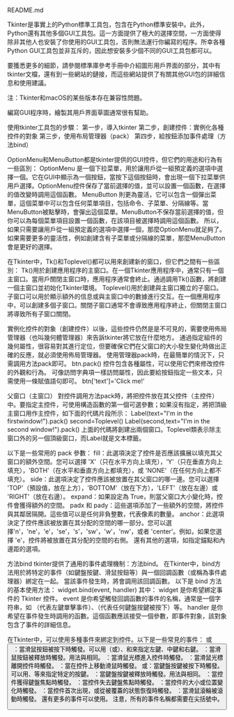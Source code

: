 README.md

Tkinter是事實上的Python標準工具包，包含在Python標準安裝中。此外，Python還有其他多個GUI工具包。這一方面提供了極大的選擇空間，一方面使得除非其他人也安裝了你使用的GUI工具包，否則無法運行你編寫的程序。所幸各種Python GUI工具包並非互斥的，因此想安裝多少個不同的GUI工具包都可以。

要獲悉更多的細節，請參閱標準庫參考手冊中介紹圖形用戶界面的部分，其中有tkinter文檔，還有到一些網站的鏈接，而這些網站提供了有關其他GUI包的詳細信息和使用建議。

注：Tkinter和macOS的某些版本存在兼容性問題。

編寫GUI程序時，繪製其用戶界面草圖通常很有幫助。

使用tkinter工具包的步驟：
第一步，導入tkinter
第二步，創建控件：實例化各種控件的對象
第三步，使用布局管理器（pack）
第四步，給按鈕添加事件處理（方法bind）

OptionMenu和MenuButton都是tkinter提供的GUI控件，但它們的用途和行為有一些區別：
OptionMenu 是一個下拉菜單，用於讓用戶從一組預定義的選項中選擇一個。它在GUI中顯示為一個按鈕，當按下這個按鈕時，會出現一個下拉菜單供用戶選擇。OptionMenu控件保存了當前選擇的值，並可以設置一個函數，在選擇的值改變時調用這個函數。
MenuButton 則更為靈活，它可以包含一個彈出菜單，這個菜單中可以包含任何菜單項目，包括命令、子菜單、分隔線等。當MenuButton被點擊時，會彈出這個菜單。MenuButton不保存當前選擇的值，但你可以為每個菜單項目設置一個函數，在該項目被選擇時調用這個函數。
所以，如果只需要讓用戶從一組預定義的選項中選擇一個，那麼OptionMenu就足夠了。如果需要更多的靈活性，例如創建含有子菜單或分隔線的菜單，那麼MenuButton會是更好的選擇。

在Tkinter中，Tk()和Toplevel()都可以用來創建新的窗口，但它們之間有一些區別：
Tk()用於創建應用程序的主窗口。在一個Tkinter應用程序中，通常只有一個主窗口。當用戶關閉主窗口時，應用程序通常會終止。通過調用Tk()函數，將創建一個主窗口並初始化Tkinter環境。
Toplevel()用於創建與主窗口獨立的子窗口。子窗口可以用於顯示額外的信息或與主窗口中的數據進行交互。在一個應用程序中，可以創建多個子窗口。關閉子窗口通常不會導致應用程序終止，但關閉主窗口將導致所有子窗口關閉。

實例化控件的對象（創建控件）以後，這些控件仍然是是不可見的，需要使用佈局管理器（也叫幾何體管理器）來告訴tkinter將它放在什麼地方。
通過指定組件的幾何屬性，很容易對其進行定位，但要確保它們在父窗口的大小發生變化時做出正確的反應，就必須使用佈局管理器。
使用管理器pack時，在最簡單的情況下，只需調用方法pack即可。
btn.pack()
控件包含各種屬性，可以使用它們來修改控件的外觀和行為。
可像訪問字典項一樣訪問屬性，因此要給按鈕指定一些文本，只需使用一條賦值語句即可。
btn['text']='Click me!'

父窗口（主窗口）
對控件調用方法pack時，將把控件放在其父控件（主控件）中。要指定主控件，可使用構造函數的第一個可選參數；如果沒有指定，將把頂級主窗口用作主控件，如下面的代碼片段所示：
Label(text="I'm in the firstwindow!").pack()
second=Toplevel()
Label(second,text="I'm in the second window!").pack()
上面的代碼將創建出兩個窗口。Toplevel類表示除主窗口外的另一個頂級窗口，而Label就是文本標籤。

以下是一些常用的 pack 參數：
fill：此選項決定了控件是否應該擴展以填充其父窗口的額外空間。您可以選擇 'X'（只在水平方向上填充），'Y'（只在垂直方向上填充），'BOTH'（在水平和垂直方向上都填充），或 'NONE'（在任何方向上都不填充）。
side：此選項決定了控件應該被放置在其父窗口的哪一邊。您可以選擇 'TOP'（預設值，放在上方），'BOTTOM'（放在下方），'LEFT'（放在左邊）或 'RIGHT'（放在右邊）。
expand：如果設定為 True，則當父窗口大小變化時，控件會獲得額外的空間。
padx 和 pady：這些選項添加了一些額外的空間，將控件與其鄰居隔開。這些值可以是任何非負整數，代表像素的數量。
anchor：此選項決定了控件應該被放置在其分配的空間的哪一部分。您可以選擇'n'，'ne'，'e'，'se'，'s'，'sw'，'w'，'nw'，或者 'center'。例如，如果您選擇 'e'，控件將被放置在其分配的空間的右側。
還有其他的選項，如指定錨點和內邊距的選項。

方法bind
tkinter提供了通用的事件處理機制：方法bind。
在Tkinter中，bind方法用於將特定的事件（如鍵盤按鍵、滑鼠按鈕等）與一個回調函數（或稱為事件處理器）綁定在一起。
當該事件發生時，將會調用該回調函數。
以下是 bind 方法的基本使用方法：
widget.bind(event, handler)
其中：
widget 是你希望綁定事件的 Tkinter 控件。
event 是你希望觸發回調函數的事件的名稱，通常是一個字符串，如 <Button-1>（代表左鍵單擊事件）、<Key>（代表任何鍵盤按鍵被按下）等。
handler 是你希望在事件發生時調用的函數。這個函數應該接受一個參數，即事件對象，該對象包含了事件的詳細信息。

在Tkinter中，可以使用多種事件來綁定到控件。以下是一些常見的事件：
<ButtonPress>或<Button>：當滑鼠按鈕被按下時觸發。可以用<ButtonPress-1>（或<Button-1>）、<ButtonPress-2>和<ButtonPress-3>來指定左鍵、中鍵和右鍵。
<ButtonRelease>：當滑鼠按鈕被釋放時觸發。用法與<ButtonPress>相同。
<Enter>：當滑鼠光標進入控件時觸發。
<Leave>：當滑鼠光標離開控件時觸發。
<Motion>：當在控件上移動滑鼠時觸發。
<KeyPress>或<Key>：當鍵盤按鍵被按下時觸發。可以用<KeyPress-a>、<KeyPress-A>等來指定特定的按鍵。
<KeyRelease>：當鍵盤按鍵被釋放時觸發。用法與<KeyPress>相同。
<FocusIn>：當控件獲得鍵盤焦點時觸發。
<FocusOut>：當控件失去鍵盤焦點時觸發。
<Configure>：當控件的大小或位置變化時觸發。
<Expose>：當控件首次出現，或從被覆蓋的狀態恢復時觸發。
<MouseWheel>：當滑鼠滾輪被滾動時觸發。
還有更多的事件可以使用。
注意，所有的事件名稱都需要在尖括號中。